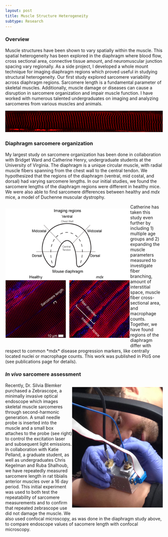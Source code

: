 ```yaml
---
layout: post
title: Muscle Structure Heterogeneity
subtype: Research
---
```


### Overview

Muscle structures have been shown to vary spatially within the muscle. 
This spatial heterogeneity has been explored in the diaphragm where blood flow, cross sectional area, connective tissue amount, and neuromuscular junction spacing vary regionally.
As a side project, I developed a whole mount technique for imaging diaphragm regions which proved useful in studying structural heterogeneity.
Our first study explored sarcomere variability across diaphragm regions.
Sarcomere length is a fundamental parameter of skeletal muscles.
Additionally, muscle damage or diseases can cause a disruption in sarcomere organization and impair muscle function.
I have worked with numerous talented undergraduates on imaging and analyzing sarcomeres from various muscles and animals.
<p><img src="/images/single_fiber.png" width="750px"></p> 

### Diaphragm sarcomere organization

My largest study on sarcomere organization has been done in collaboration with Bridget Ward and Catherine Henry, undergraduate students at the University of Virginia.
The diaphragm is a unique circular muscle, with radial muscle fibers spanning from the chest wall to the central tendon.
We hypothesized that the regions of the diaphragm (ventral, mid costal, and dorsal) had varying sarcomere lengths.
In our initial studies, we found the sarcomere lengths of the diaphragm regions were different in healthy mice.
We were also able to find sarcomere differences between healthy and *mdx* mice, a model of Duchenne muscular dystrophy.
<p style="float: left;"><img class="margined" src="/images/diaphragm_3.png" width="400px"></p> 
Catherine has taken this study even further by including 1) multiple age groups and 2) expanding the muscle parameters measured to investigate fiber branching, amount of interstitial space, muscle fiber cross-sectional area, and macrophage counts. 
Together, we have found regions of the diaphragm differ with respect to common *mdx* disease progression markers, like centrally located nuclei or macrophage counts.
This work was published in PloS one (see publications page for details).

<div style="clear:left">

<h3> <em>In vivo</em> sarcomere assessment </h3>

<p style="float: right;"><img class="margined" 	src="/images/Kyle_zebrascope.jpg" width="290px"></p> 
Recently, Dr. Silvia Blemker purchased a Zebrascope, a minimally invasive optical endoscope which images skeletal muscle sarcomeres through second-harmonic generation.
A small needle probe is inserted into the muscle and a small box attaches to the probe (see right) to control the excitation laser and subsequent light emissions.
In collaboration with Katie Pelland, a graduate student, as well as undergraduates Chris Kegelman and Ruba Shalhoub, 
we have repeatedly measured sarcomere length in rat tibialis anterior muscles over a 16 day period.
This initial experiment was used to both test the repeatability of sarcomere measurements and to confirm that repeated zebrascope use did not damage the muscle.
We also used confocal microscopy, as was done in the diaphragm study above, to compare endoscope values of sacomere length with confocal microscopy.
<div style="clear:right">